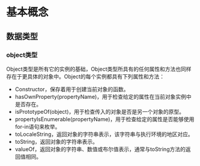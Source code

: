 # 基本概念
## 数据类型
### object类型

Object类型是所有它的实例的基础，Object类型所具有的任何属性和方法也同样存在于更具体的对象中。Object的每个实例都具有下列属性和方法：

- Constructor，保存着用于创建当前对象的函数。
- hasOwnProperty(propertyName)，用于检查给定的属性在当前对象实例中是否存在。
- isPrototypeOf(object)，用于检查传入的对象是否是另一个对象的原型。
- propertyIsEnumerable(propertyName)，用于检查给定的属性是否能够使用for-in语句来枚举。
- toLocaleString，返回对象的字符串表示，该字符串与执行环境的地区对应。
- toString，返回对象的字符串表示。
- valueOf，返回对象的字符串、数值或布尔值表示，通常与toString方法的返回值相同。